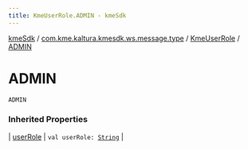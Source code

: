 ```yaml
---
title: KmeUserRole.ADMIN - kmeSdk
---
```


[kmeSdk](../../index.html) / [com.kme.kaltura.kmesdk.ws.message.type](../index.html) / [KmeUserRole](index.html) / [ADMIN](./-a-d-m-i-n.html)

# ADMIN

`ADMIN`

### Inherited Properties

| [userRole](user-role.html) | `val userRole: `[`String`](https://kotlinlang.org/api/latest/jvm/stdlib/kotlin/-string/index.html) |

